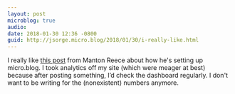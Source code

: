 ```yaml
---
layout: post
microblog: true
audio: 
date: 2018-01-30 12:36 -0800
guid: http://jsorge.micro.blog/2018/01/30/i-really-like.html
---
```

I really like [this post](http://www.manton.org/2018/01/no-applause-for-retweets.html) from Manton Reece about how he's setting up micro.blog. I took analytics off my site (which were meager at best) because after posting something, I’d check the dashboard regularly. I don't want to be writing for the (nonexistent) numbers anymore.

